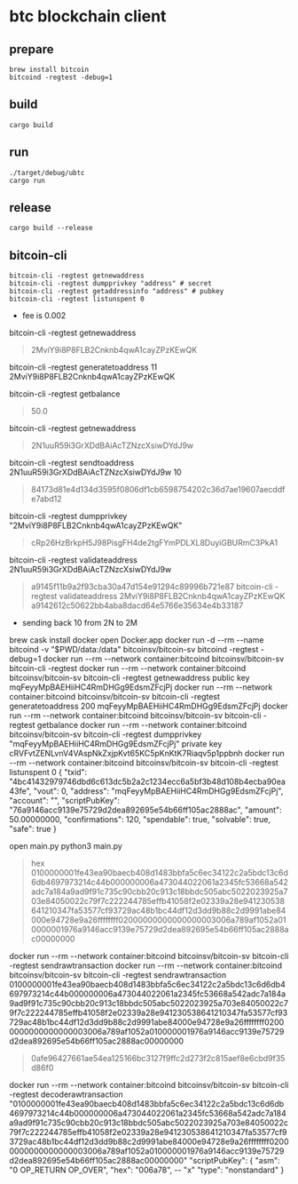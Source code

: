 # btc blockchain client

## prepare
```
brew install bitcoin
bitcoind -regtest -debug=1
```

## build
```
cargo build
```

## run
```
./target/debug/ubtc
cargo run
```

## release
```
cargo build --release
```

## bitcoin-cli
```
bitcoin-cli -regtest getnewaddress
bitcoin-cli -regtest dumpprivkey "address" # secret
bitcoin-cli -regtest getaddressinfo "address" # pubkey
bitcoin-cli -regtest listunspent 0
```

- fee is 0.002

bitcoin-cli -regtest getnewaddress
> 2MviY9i8P8FLB2Cnknb4qwA1cayZPzKEwQK

bitcoin-cli -regtest generatetoaddress 11 2MviY9i8P8FLB2Cnknb4qwA1cayZPzKEwQK

bitcoin-cli -regtest getbalance
> 50.0

bitcoin-cli -regtest getnewaddress
> 2N1uuR59i3GrXDdBAiAcTZNzcXsiwDYdJ9w

bitcoin-cli -regtest sendtoaddress 2N1uuR59i3GrXDdBAiAcTZNzcXsiwDYdJ9w 10
> 84173d81e4d134d3595f0806df1cb6598754202c36d7ae19607aecddfe7abd12

bitcoin-cli -regtest dumpprivkey "2MviY9i8P8FLB2Cnknb4qwA1cayZPzKEwQK"
> cRp26HzBrkpH5J98PisgFH4de2tgFYmPDLXL8DuyiGBURmC3PkA1

bitcoin-cli -regtest validateaddress 2N1uuR59i3GrXDdBAiAcTZNzcXsiwDYdJ9w
> a9145f11b9a2f93cba30a47d154e91294c89996b721e87
bitcoin-cli -regtest validateaddress 2MviY9i8P8FLB2Cnknb4qwA1cayZPzKEwQK
> a9142612c50622bb4aba8dacd64e5766e35634e4b33187

- sending back 10 from 2N to 2M


brew cask install docker
open Docker.app
docker run -d --rm --name bitcoind -v "$PWD/data:/data" bitcoinsv/bitcoin-sv bitcoind -regtest -debug=1
docker run --rm --network container:bitcoind bitcoinsv/bitcoin-sv bitcoin-cli -regtest <cmd>
docker run --rm --network container:bitcoind bitcoinsv/bitcoin-sv bitcoin-cli -regtest getnewaddress
public key mqFeyyMpBAEHiiHC4RmDHGg9EdsmZFcjPj
docker run --rm --network container:bitcoind bitcoinsv/bitcoin-sv bitcoin-cli -regtest generatetoaddress 200 mqFeyyMpBAEHiiHC4RmDHGg9EdsmZFcjPj
docker run --rm --network container:bitcoind bitcoinsv/bitcoin-sv bitcoin-cli -regtest getbalance
docker run --rm --network container:bitcoind bitcoinsv/bitcoin-sv bitcoin-cli -regtest dumpprivkey "mqFeyyMpBAEHiiHC4RmDHGg9EdsmZFcjPj"
private key cRVFvtZENLvnV4VAspNkZxjpKvt65KC5pKnKtK7Riaqv5p1ppbnh
docker run --rm --network container:bitcoind bitcoinsv/bitcoin-sv bitcoin-cli -regtest listunspent 0
  {
    "txid": "4bc41432979746dbd6c613dc5b2a2c1234ecc6a5bf3b48d108b4ecba90ea43fe",
    "vout": 0,
    "address": "mqFeyyMpBAEHiiHC4RmDHGg9EdsmZFcjPj",
    "account": "",
    "scriptPubKey": "76a9146acc9139e75729d2dea892695e54b66ff105ac2888ac",
    "amount": 50.00000000,
    "confirmations": 120,
    "spendable": true,
    "solvable": true,
    "safe": true
  }

open main.py
python3 main.py
> hex
0100000001fe43ea90baecb408d1483bbfa5c6ec34122c2a5bdc13c6d6db4697973214c44b000000006a473044022061a2345fc53668a542adc7a184a9ad9f91c735c90cbb20c913c18bbdc505abc5022023925a703e84050022c79f7c222244785effb41058f2e02339a28e941230538641210347fa53577cf93729ac48b1bc44df12d3dd9b88c2d9991abe84000e94728e9a26ffffffff02000000000000000003006a789af1052a010000001976a9146acc9139e75729d2dea892695e54b66ff105ac2888ac00000000

docker run --rm --network container:bitcoind bitcoinsv/bitcoin-sv bitcoin-cli -regtest sendrawtransaction <hex>
docker run --rm --network container:bitcoind bitcoinsv/bitcoin-sv bitcoin-cli -regtest sendrawtransaction 0100000001fe43ea90baecb408d1483bbfa5c6ec34122c2a5bdc13c6d6db4697973214c44b000000006a473044022061a2345fc53668a542adc7a184a9ad9f91c735c90cbb20c913c18bbdc505abc5022023925a703e84050022c79f7c222244785effb41058f2e02339a28e941230538641210347fa53577cf93729ac48b1bc44df12d3dd9b88c2d9991abe84000e94728e9a26ffffffff02000000000000000003006a789af1052a010000001976a9146acc9139e75729d2dea892695e54b66ff105ac2888ac00000000
> 0afe96427661ae54ea125166bc3127f9ffc2d273f2c815aef8e6cbd9f35d86f0


docker run --rm --network container:bitcoind bitcoinsv/bitcoin-sv bitcoin-cli -regtest decoderawtransaction "0100000001fe43ea90baecb408d1483bbfa5c6ec34122c2a5bdc13c6d6db4697973214c44b000000006a473044022061a2345fc53668a542adc7a184a9ad9f91c735c90cbb20c913c18bbdc505abc5022023925a703e84050022c79f7c222244785effb41058f2e02339a28e941230538641210347fa53577cf93729ac48b1bc44df12d3dd9b88c2d9991abe84000e94728e9a26ffffffff02000000000000000003006a789af1052a010000001976a9146acc9139e75729d2dea892695e54b66ff105ac2888ac00000000"
       "scriptPubKey": {
        "asm": "0 OP_RETURN OP_OVER",
        "hex": "006a78", -- "x"
        "type": "nonstandard"
      }
